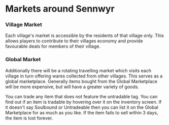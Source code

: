 <h1> Markets around Sennwyr </h1>

### Village Market
Each village's market is accessible by the residents of that village only. 
This allows players to contribute to their villages economy and provide favourable deals for members of their village.


### Global Market
Additionally there will be a rotating travelling market which visits each village in turn offering wares collected from other villages. This serves as a global marketplace. Generally items bought from the Global Marketplace will be more expensive, but will have a greater variety of goods.

You can trade any item that does not feature the untradable tag. You can find out if an item is tradable by hovering over it on the inventory screen. If it doesn't say Soulbound or Untradeable then you can list it on the Global Marketplace for as much as you like. If the item fails to sell within 3 days, the item is lost forever.

